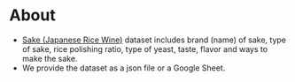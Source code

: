 # About
- [Sake (Japanese Rice Wine)](https://en.wikipedia.org/wiki/Sake) dataset includes brand (name) of sake, type of sake, rice polishing ratio, type of yeast, taste, flavor and ways to make the sake.
- We provide the dataset as a json file or a Google Sheet.
